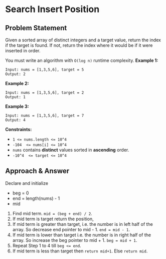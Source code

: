 # Search Insert Position
## Problem Statement
Given a sorted array of distinct integers and a target value, return the index if the target is found. If not, return the index where it would be if it were inserted in order.

You must write an algorithm with `O(log n)`  runtime complexity.
**Example 1:**
```
Input: nums = [1,3,5,6], target = 5
Output: 2
```

**Example 2:**
```
Input: nums = [1,3,5,6], target = 2
Output: 1
```
**Example 3:**
```
Input: nums = [1,3,5,6], target = 7
Output: 4
```

**Constraints:**
-   `1 <= nums.length <= 10^4`
-   `-104  <= nums[i] <= 10^4`
-   `nums`  contains  **distinct**  values sorted in  **ascending**  order.
-   `-10^4  <= target <= 10^4`

## Approach & Answer
Declare and initialize

-   beg = 0
-   end = length(nums) - 1
-   mid
1.  Find mid term.  `mid = (beg + end) / 2`.
2.  If mid term is target return the position,
3.  If mid term is greater than target, i.e. the number is in left half of the array. So decrease end pointer to mid - 1.  `end = mid - 1`.
4.  If mid term is lower than target i.e. the number is in right half of the array. So increase the beg pointer to mid + 1.  `beg = mid + 1`.
5.  Repeat Step 1 to 4 till  `beg <= end`.
6. If mid term is less than target then `return mid+1`. Else `return mid`.